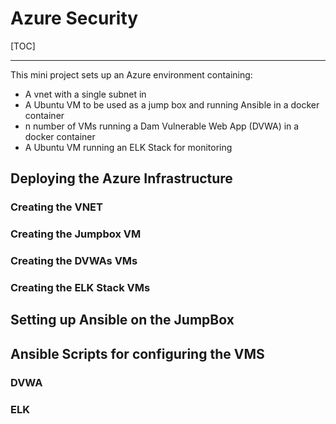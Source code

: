 # Azure Security 

[TOC]

---



This mini project sets up an Azure environment containing:

* A vnet with a single subnet in
* A Ubuntu VM to be used as a jump box and running Ansible in a docker container
* n number of VMs running a Dam Vulnerable Web App (DVWA) in a docker container
* A Ubuntu VM running an ELK Stack for monitoring







## Deploying the Azure Infrastructure 



### Creating the VNET



### Creating the Jumpbox VM



### Creating the DVWAs VMs



### Creating the ELK Stack VMs





## Setting up Ansible on the JumpBox





## Ansible Scripts for configuring the VMS



### DVWA

### ELK



